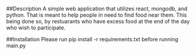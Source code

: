 ##Description
A simple web application that utilizes react, mongodb, and python. That is meant to help people in need to find food near them. This being done so, by restuarants who have excess food at the end of the day who wish to participate. 

##Installation
Please run pip install -r requirements.txt before running main.py
